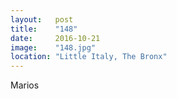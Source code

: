 ```yaml
---
layout:   post
title:    "148"
date:     2016-10-21
image:    "148.jpg"
location: "Little Italy, The Bronx"
---
```


Marios
